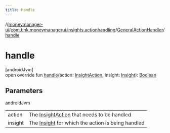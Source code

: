 ```yaml
---
title: handle
---
```

//[moneymanager-ui](../../../index.html)/[com.tink.moneymanagerui.insights.actionhandling](../index.html)/[GeneralActionHandler](index.html)/[handle](handle.html)



# handle



[androidJvm]\
open override fun [handle](handle.html)(action: [InsightAction](../../com.tink.model.insights/-insight-action/index.html), insight: [Insight](../../com.tink.model.insights/-insight/index.html)): [Boolean](https://kotlinlang.org/api/latest/jvm/stdlib/kotlin/-boolean/index.html)



## Parameters


androidJvm

| | |
|---|---|
| action | The [InsightAction](../../com.tink.model.insights/-insight-action/index.html) that needs to be handled |
| insight | The [Insight](../../com.tink.model.insights/-insight/index.html) for which the action is being handled |




